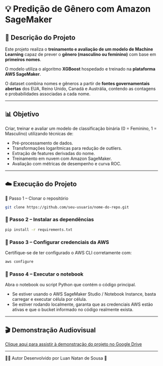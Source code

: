 # 💡 Predição de Gênero com Amazon SageMaker

## 🧠 Descrição do Projeto

Este projeto realiza o **treinamento e avaliação de um modelo de Machine Learning** capaz de prever o **gênero (masculino ou feminino)** com base em **primeiros nomes**.

O modelo utiliza o algoritmo **XGBoost** hospedado e treinado na **plataforma AWS SageMaker**.

O dataset combina nomes e gêneros a partir de **fontes governamentais abertas** dos EUA, Reino Unido, Canadá e Austrália, contendo as contagens e probabilidades associadas a cada nome.

---

## 📊 Objetivo

Criar, treinar e avaliar um modelo de classificação binária (0 = Feminino, 1 = Masculino) utilizando técnicas de:
- Pré-processamento de dados.
- Transformações logarítmicas para redução de outliers.
- Extração de features derivadas do nome.
- Treinamento em nuvem com Amazon SageMaker.
- Avaliação com métricas de desempenho e curva ROC.

---

## ☁️ Execução do Projeto
🔹 Passo 1 – Clonar o repositório

```bash
git clone https://github.com/seu-usuario/nome-do-repo.git
```

### 🔹 Passo 2 – Instalar as dependências

```bash
pip install -r requirements.txt
```

### 🔹 Passo 3 – Configurar credenciais da AWS
Certifique-se de ter configurado o AWS CLI corretamente com:

```bash
aws configure
```

### 🔹 Passo 4 – Executar o notebook
Abra o notebook ou script Python que contém o código principal.

- Se estiver usando o AWS SageMaker Studio / Notebook Instance, basta carregar e executar célula por célula.
- Se estiver rodando localmente, garanta que as credenciais AWS estão ativas e que o bucket informado no código realmente exista.

---

## 🎬 Demonstração Audiovisual 

[Clique aqui para assistir à demonstração do projeto no Google Drive](https://drive.google.com/file/d/1rXv5gQ5XgmR6jZI8Oanh9GXU_hzcDpY6/view?usp=sharing)

---

👨‍💻 Autor
Desenvolvido por Luan Natan de Sousa 🚀
